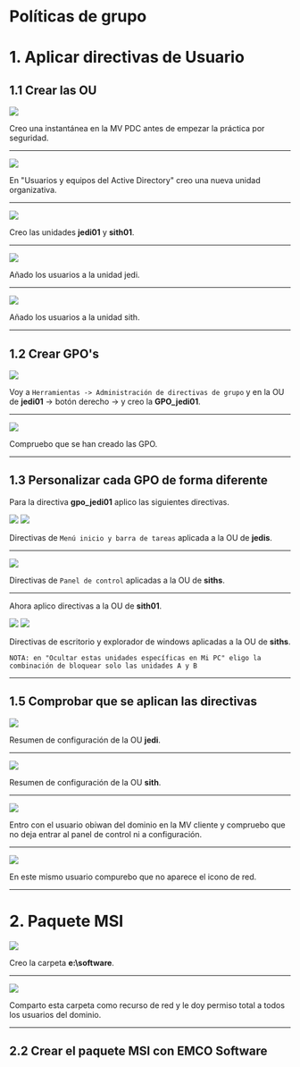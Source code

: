 # Políticas de grupo

# 1. Aplicar directivas de Usuario

## 1.1 Crear las OU

![](img/01.png)

Creo una instantánea en la MV PDC antes de empezar la práctica por seguridad.

---

![](img/02.png)

En "Usuarios y equipos del Active Directory" creo una nueva unidad organizativa.

---

![](img/03.png)

Creo las unidades **jedi01** y **sith01**.

---

![](img/04.png)

Añado los usuarios a la unidad jedi.

---

![](img/05.png)

Añado los usuarios a la unidad sith.

---

## 1.2 Crear GPO's

![](img/06.png)

Voy a `Herramientas -> Administración de directivas de grupo` y en la OU de **jedi01** -> botón derecho -> y creo la **GPO_jedi01**.

---

![](img/07.png)

Compruebo que se han creado las GPO.

---

## 1.3 Personalizar cada GPO de forma diferente

Para la directiva **gpo_jedi01** aplico las siguientes directivas.

![](img/08.png) ![](img/09.png)

Directivas de `Menú inicio y barra de tareas` aplicada a la OU de **jedis**.

---

![](img/10.png)

Directivas de `Panel de control` aplicadas a la OU de **siths**.

---

Ahora aplico directivas a la OU de **sith01**.

![](img/11.png) ![](img/12.png)

Directivas de escritorio y explorador de windows aplicadas a la OU de **siths**.

`NOTA: en "Ocultar estas unidades específicas en Mi PC" eligo la combinación de bloquear solo las unidades A y B`

---

## 1.5 Comprobar que se aplican las directivas

![](img/13.png)

Resumen de configuración de la OU **jedi**.

---

![](img/14.png)

Resumen de configuración de la OU **sith**.

---

![](img/15.png)

Entro con el usuario obiwan del dominio en la MV cliente y compruebo que no deja entrar al panel de control ni a configuración.

---

![](img/16.png)

En este mismo usuario compurebo que no aparece el icono de red.

---

# 2. Paquete MSI

![](img/17.png)

Creo la carpeta **e:\software**.

---

![](img/18.png)

Comparto esta carpeta como recurso de red y le doy permiso total a todos los usuarios del dominio.

---

## 2.2 Crear el paquete MSI con EMCO Software

